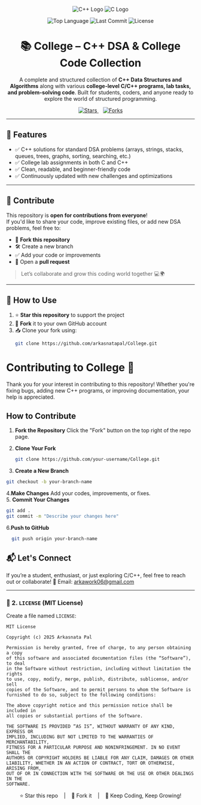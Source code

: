 <p align="center">
  <img src="https://img.shields.io/badge/C++-00599C?style=for-the-badge&logo=c%2B%2B&logoColor=white" alt="C++ Logo">
  <img src="https://img.shields.io/badge/C-00599C?style=for-the-badge&logo=c&logoColor=white" alt="C Logo">
</p>
<p align="center">
  <img src="https://img.shields.io/github/languages/top/arkasnatapal/College" alt="Top Language">
  <img src="https://img.shields.io/github/last-commit/arkasnatapal/College" alt="Last Commit">
  <img src="https://img.shields.io/github/license/arkasnatapal/College" alt="License">
</p>

<h1 align="center">📚 College – C++ DSA & College Code Collection</h1>

<p align="center">
  A complete and structured collection of <b>C++ Data Structures and Algorithms</b> along with various <b>college-level C/C++ programs, lab tasks, and problem-solving code</b>.  
  Built for students, coders, and anyone ready to explore the world of structured programming.
</p>

<p align="center">
  <a href="https://github.com/arkasnatapal/College/stargazers">
    <img src="https://img.shields.io/github/stars/arkasnatapal/College?style=social" alt="Stars">
  </a>
  &nbsp;&nbsp;
  <a href="https://github.com/arkasnatapal/College/fork">
    <img src="https://img.shields.io/github/forks/arkasnatapal/College?style=social" alt="Forks">
  </a>
</p>

---

## 🌟 Features

- ✅ C++ solutions for standard DSA problems (arrays, strings, stacks, queues, trees, graphs, sorting, searching, etc.)
- ✅ College lab assignments in both C and C++
- ✅ Clean, readable, and beginner-friendly code
- ✅ Continuously updated with new challenges and optimizations

---

## 🤝 Contribute

This repository is **open for contributions from everyone**!  
If you'd like to share your code, improve existing files, or add new DSA problems, feel free to:

- 🍴 **Fork this repository**
- 🛠️ Create a new branch
- ✅ Add your code or improvements
- 📩 Open a **pull request**

> Let’s collaborate and grow this coding world together 💻🌍

---

## 📌 How to Use

1. ⭐ **Star this repository** to support the project  
2. 🍴 **Fork** it to your own GitHub account  
3. 📥 Clone your fork using:
   ```bash
   git clone https://github.com/arkasnatapal/College.git
   ```

# Contributing to College 🚀

Thank you for your interest in contributing to this repository! Whether you're fixing bugs, adding new C++ programs, or improving documentation, your help is appreciated.

## How to Contribute

1. **Fork the Repository**
   Click the "Fork" button on the top right of the repo page.

2. **Clone Your Fork**
   ```bash
   git clone https://github.com/your-username/College.git
   ```
3. **Create a New Branch**
  ```bash
  git checkout -b your-branch-name
  ```
4.**Make Changes**
  Add your codes, improvements, or fixes.  
5. **Commit Your Changes**
   ``` bash
  git add .
  git commit -m "Describe your changes here"
  ```
6.**Push to GitHub**
  ``` bash
    git push origin your-branch-name
  ```


## 📬 Let's Connect
If you’re a student, enthusiast, or just exploring C/C++, feel free to reach out or collaborate!
📧 Email: arkawork06@gmail.com


---

### 🔹 2. `LICENSE` (MIT License)

Create a file named `LICENSE`:

```text
MIT License

Copyright (c) 2025 Arkasnata Pal

Permission is hereby granted, free of charge, to any person obtaining a copy
of this software and associated documentation files (the “Software”), to deal
in the Software without restriction, including without limitation the rights  
to use, copy, modify, merge, publish, distribute, sublicense, and/or sell  
copies of the Software, and to permit persons to whom the Software is  
furnished to do so, subject to the following conditions:

The above copyright notice and this permission notice shall be included in  
all copies or substantial portions of the Software.

THE SOFTWARE IS PROVIDED “AS IS”, WITHOUT WARRANTY OF ANY KIND, EXPRESS OR  
IMPLIED, INCLUDING BUT NOT LIMITED TO THE WARRANTIES OF MERCHANTABILITY,  
FITNESS FOR A PARTICULAR PURPOSE AND NONINFRINGEMENT. IN NO EVENT SHALL THE  
AUTHORS OR COPYRIGHT HOLDERS BE LIABLE FOR ANY CLAIM, DAMAGES OR OTHER  
LIABILITY, WHETHER IN AN ACTION OF CONTRACT, TORT OR OTHERWISE, ARISING FROM,  
OUT OF OR IN CONNECTION WITH THE SOFTWARE OR THE USE OR OTHER DEALINGS IN THE  
SOFTWARE.

```

<p align="center"> ⭐ Star this repo &nbsp;&nbsp; | &nbsp;&nbsp; 🍴 Fork it &nbsp;&nbsp; | &nbsp;&nbsp; 🤖 Keep Coding, Keep Growing! </p> 
